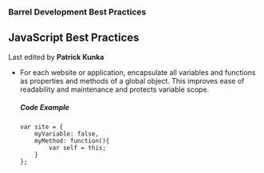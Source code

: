 ### Barrel Development Best Practices

JavaScript Best Practices
-------------------------

Last edited by **Patrick Kunka**  

*	For each website or application, encapsulate all variables and functions as properties and methods of a global object. This improves ease of readability and maintenance and protects variable scope.

	##### Code Example
	
		var site = {
			myVariable: false,
			myMethod: function(){
				var self = this;
			}
		};
